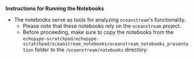 **Instructions for Running the Notebooks**

- The notebooks serve as tools for analyzing `oceanstream`'s functionality.
    - Please note that these notebooks rely on the `oceanstream` project.
    - Before proceeding, make sure to copy the notebooks from the `echopype-scratchpad/echopype-scratchpad/oceanstream_notebooks/oceanstream_notebooks_presentation` folder to the `/oceanstream/notebooks` directory.